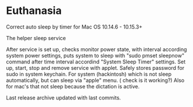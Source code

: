 # Euthanasia
Correct auto sleep by timer for Mac OS 10.14.6 - 10.15.3+

The helper sleep service

After service is set up, checks monitor power state, with interval according system power settings, 
puts system to sleep with "sudo pmset sleepnow" command after time interval accordind "System Sleep Timer" settings.
Set up, start, stop and remove service with applet. Safely stores password for sudo in system keychain. 
For system (hackintosh) which is not sleep automatically, but can sleep via "apple" menu. ( check is it working?)
Also for mac's that not sleep because the dictation is active.

Last release archive updated with last commits.
